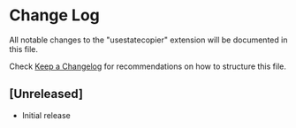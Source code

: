 # Change Log

All notable changes to the "usestatecopier" extension will be documented in this file.

Check [Keep a Changelog](http://keepachangelog.com/) for recommendations on how to structure this file.

## [Unreleased]

- Initial release
